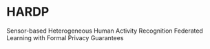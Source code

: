 # HARDP
Sensor-based Heterogeneous Human Activity Recognition Federated Learning with Formal Privacy Guarantees
